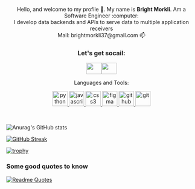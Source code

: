 <p align="center">
Hello, and welcome to my profile 👋. My name is <strong>Bright Morkli</strong>. Am a Software Engineer :computer:
 <br>
I develop data backends and APIs to serve data to multiple application receivers
 <br>
Mail: brightmorkli37@gmail.com 📫 
</p>

<h3 align="center">Let's get socail:</h3>
<p align="center">
<a href="https://t.me/brightmorkli37" target="blank"><img align="center" src="https://cdn.jsdelivr.net/npm/simple-icons@3.0.1/icons/telegram.svg" alt="" height="30" width="40" /></a><a href="https://www.linkedin.com/in/brightmorkli37/" target="blank"><img align="center" src="https://cdn.jsdelivr.net/npm/simple-icons@3.0.1/icons/linkedin.svg" alt="" height="30" width="40" /></a>
</p>

<p align="center">Languages and Tools:</p>
<p align="center"> <a href="https://www.python.org" target="_blank"> <img src="https://cdn3.iconfinder.com/data/icons/logos-and-brands-adobe/512/267_Python-512.png" alt="python" width="40" height="40"/> </a> <a href="[https://www.w3schools.com/cpp/](https://www.javascript.com/)" target="_blank"> <img src="https://upload.wikimedia.org/wikipedia/commons/thumb/9/99/Unofficial_JavaScript_logo_2.svg/480px-Unofficial_JavaScript_logo_2.svg.png" alt="javascript" width="40" height="40"/> </a> <a href="[https://www.w3schools.com/css/](https://www.djangoproject.com/)" target="_blank"> <img src="https://files.dimagi.com/wp-content/uploads/2016/01/Django.png" alt="css3" width="40" height="40"/> </a> <a href="https://www.figma.com/" target="_blank"> <img src="https://www.vectorlogo.zone/logos/figma/figma-icon.svg" alt="figma" width="40" height="40"/> </a> <a href="https://github.com/" target="_blank"> <img src="https://upload.wikimedia.org/wikipedia/commons/9/91/Octicons-mark-github.svg" alt="github" width="40" height="40"/> </a> <a href="https://git-scm.com/" target="_blank"> <img src="https://www.vectorlogo.zone/logos/git-scm/git-scm-icon.svg" alt="git" width="40" height="40"/> </a>  </p>

<br />

![Anurag's GitHub stats](https://github-readme-stats.vercel.app/api?username=brightmorkli37&theme=synthwave)
 
 [![GitHub Streak](http://github-readme-streak-stats.herokuapp.com?user=brightmorkli37&theme=vue-dark)](https://git.io/streak-stats)

 
 [![trophy](https://github-profile-trophy.vercel.app/?username=brightmorkli37)](https://github.com/ryo-ma/github-profile-trophy)

<h3>Some good quotes to know</h3>

[![Readme Quotes](https://quotes-github-readme.vercel.app/api?type=horizontal&theme=dark)](https://github.com/piyushsuthar/github-readme-quotes)


